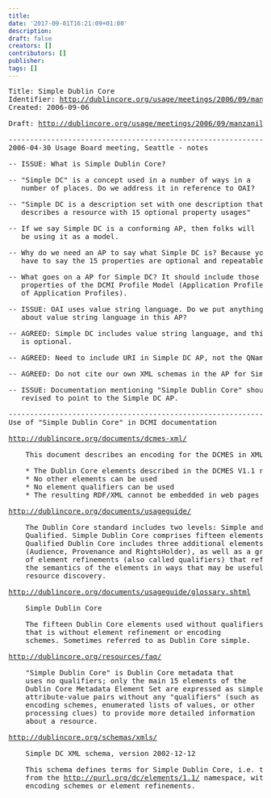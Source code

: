 ```yaml
---
title: 
date: '2017-09-01T16:21:09+01:00'
description: 
draft: false
creators: []
contributors: []
publisher: 
tags: []
---
```


<pre>
Title: Simple Dublin Core
Identifier: <a href="/usage/meetings/2006/09/manzanillo/profile-pipeline/dc-simple/html/">http://dublincore.org/usage/meetings/2006/09/manzanillo/profile-pipeline/dc-simple/html/</a>
Created: 2006-09-06

Draft: <a href="/usage/meetings/2006/09/manzanillo/profile-pipeline/dc-simple/2006-08-12.dc-simple.html">http://dublincore.org/usage/meetings/2006/09/manzanillo/profile-pipeline/dc-simple/2006-08-12.dc-simple.html</a>

----------------------------------------------------------------------
2006-04-30 Usage Board meeting, Seattle - notes

-- ISSUE: What is Simple Dublin Core?

-- "Simple DC" is a concept used in a number of ways in a
   number of places. Do we address it in reference to OAI?

-- "Simple DC is a description set with one description that
   describes a resource with 15 optional property usages"

-- If we say Simple DC is a conforming AP, then folks will
   be using it as a model.

-- Why do we need an AP to say what Simple DC is? Because you
   have to say the 15 properties are optional and repeatable.

-- What goes on a AP for Simple DC? It should include those
   properties of the DCMI Profile Model (Application Profile
   of Application Profiles).

-- ISSUE: OAI uses value string language. Do we put anything
   about value string language in this AP?

-- AGREED: Simple DC includes value string language, and this
   is optional.

-- AGREED: Need to include URI in Simple DC AP, not the QName.

-- AGREED: Do not cite our own XML schemas in the AP for Simple DC

-- ISSUE: Documentation mentioning "Simple Dublin Core" should be 
   revised to point to the Simple DC AP.

----------------------------------------------------------------------
Use of "Simple Dublin Core" in DCMI documentation

<a href="/documents/dcmes-xml/">http://dublincore.org/documents/dcmes-xml/</a>

    This document describes an encoding for the DCMES in XML subject to these restrictions:

    * The Dublin Core elements described in the DCMES V1.1 reference can be used
    * No other elements can be used
    * No element qualifiers can be used
    * The resulting RDF/XML cannot be embedded in web pages

<a href="/documents/usageguide/">http://dublincore.org/documents/usageguide/</a>

    The Dublin Core standard includes two levels: Simple and
    Qualified. Simple Dublin Core comprises fifteen elements;
    Qualified Dublin Core includes three additional elements
    (Audience, Provenance and RightsHolder), as well as a group
    of element refinements (also called qualifiers) that refine
    the semantics of the elements in ways that may be useful in
    resource discovery.

<a href="/documents/usageguide/glossary.shtml">http://dublincore.org/documents/usageguide/glossary.shtml</a>

    Simple Dublin Core

    The fifteen Dublin Core elements used without qualifiers,
    that is without element refinement or encoding
    schemes. Sometimes referred to as Dublin Core simple.

<a href="/resources/faq/">http://dublincore.org/resources/faq/</a>

    "Simple Dublin Core" is Dublin Core metadata that
    uses no qualifiers; only the main 15 elements of the
    Dublin Core Metadata Element Set are expressed as simple
    attribute-value pairs without any "qualifiers" (such as
    encoding schemes, enumerated lists of values, or other
    processing clues) to provide more detailed information
    about a resource.

<a href="/schemas/xmls/">http://dublincore.org/schemas/xmls/</a>

    Simple DC XML schema, version 2002-12-12

    This schema defines terms for Simple Dublin Core, i.e. the 15 elements
    from the <a href="http://purl.org/dc/elements/1.1/">http://purl.org/dc/elements/1.1/</a> namespace, with no use of
    encoding schemes or element refinements.

</pre>
